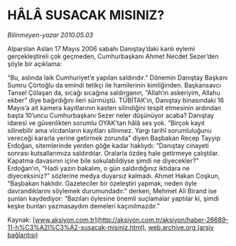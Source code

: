 # HÂLÂ SUSACAK MISINIZ?

*Bilinmeyen-yazar 2010.05.03*

<font class="agenda2NewsSpot">
 Alparslan Aslan 17 Mayıs 2006 sabahı Danıştay’daki kanlı eylemi gerçekleştireli  çok geçmeden, Cumhurbaşkanı Ahmet Necdet Sezer’den şöyle bir açıklama:
</font>
<font class="newsDetail">
 <p class="MsoNormal">
  “Bu, aslında laik Cumhuriyet’e yapılan saldırıdır.” Dönemin Danıştay Başkanı Sumru Çörtoğlu da emindi tetikçi ile hamilerinin kimliğinden. Başkansavcı Tansel Çölaşan da, sıcağı sıcağına saldırganın, “Allah’ın askeriyim, Allahu ekber” diye bağırdığını ileri sürmüştü. TÜBİTAK’ın, Danıştay binasındaki 16 Mayıs’a ait kamera kayıtlarının kasten silindiğini tespit etmesinin ardından başta 10’uncu Cumhurbaşkanı Sezer neler düşünüyor acaba? Danıştay idaresi ve güvenlikten sorumlu OYAK’tan hâlâ ses yok. “Birçok kayıt silinebilir ama vicdanların kayıtları silinmez. Yargı tarihî sorumluluğunu vereceği kararla yerine getirmek zorunda” diyen Başbakan Recep Tayyip Erdoğan, sitemlerinde yerden göğe kadar haklıydı: “Danıştay cinayeti sonrası kutsallarımıza saldırdılar. Oralarla özdeş hale getirmeye çalıştılar. Kapatma davasının içine bile sokulabildiyse şimdi ne diyecekler?”
  <span>
  </span>
  Erdoğan’ın, “Hadi yazın bakalım, o gün saldırdığınız iktidara ne diyeceksiniz?” sözlerine medya duyarsız kalmadı. Ahmet Hakan Coşkun, “Başbakan haklıdır. Gazeteciler bir özeleştiri yapmak, neden öyle davrandıklarını söylemek durumundadır.” derken, Mehmet Ali Birand ise şunları kaydediyor:
  <span>
  </span>
  “Bazıları öylesine önemli suçlamalar yaptılar ki, şimdi keşke bunları yazmasaydım demeleri kaçınılmazdır.”
  <span>
  </span>
 </p>
</font>

Kaynak: [www.aksiyon.com.tr](http://aksiyon.com.tr/aksiyon/haber-26689-11-h%C3%A2l%C3%A2-susacak-misiniz.html), [web.archive.org (arşiv bağlantısı)](http://web.archive.org/web/20101210012304/http://aksiyon.com.tr/aksiyon/haber-26689-11-h%C3%A2l%C3%A2-susacak-misiniz.html)
